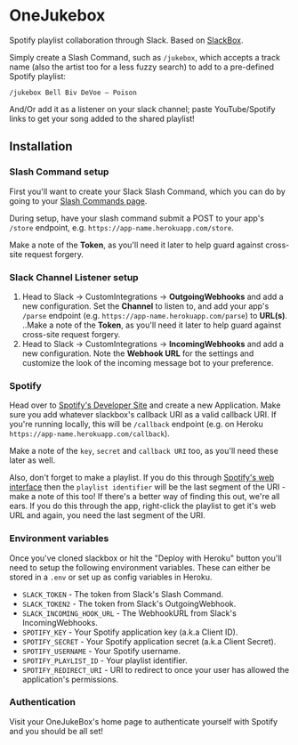 # OneJukebox
Spotify playlist collaboration through Slack. Based on [SlackBox](https://github.com/benchmarkstudios/slackbox).

Simply create a Slash Command, such as `/jukebox`, which accepts a track name (also the artist too for a less fuzzy search) to add to a pre-defined Spotify playlist:

    /jukebox Bell Biv DeVoe – Poison
    
And/Or add it as a listener on your slack channel; paste YouTube/Spotify links to get your song added to the shared playlist!

## Installation

### Slash Command setup
First you'll want to create your Slack Slash Command, which you can do by going to your [Slash Commands page](https://my.slack.com/services/new/slash-commands).

During setup, have your slash command submit a POST to your app's `/store` endpoint, e.g. `https://app-name.herokuapp.com/store`.

Make a note of the **Token**, as you'll need it later to help guard against cross-site request forgery.

### Slack Channel Listener setup
1. Head to Slack -> CustomIntegrations -> **OutgoingWebhooks** and add a new configuration. Set the **Channel** to listen to, and add your app's `/parse` endpoint (e.g. `https://app-name.herokuapp.com/parse`) to **URL(s)**.
..Make a note of the **Token**, as you'll need it later to help guard against cross-site request forgery.
2. Head to Slack -> CustomIntegrations -> **IncomingWebhooks** and add a new configuration. Note the **Webhook URL** for the settings and customize the look of the incoming message bot to your preference.

### Spotify

Head over to [Spotify's Developer Site](http://developer.spotify.com) and create a new Application. Make sure you add whatever slackbox's callback URI as a valid callback URI. If you're running locally, this will be `/callback` endpoint (e.g. on Heroku `https://app-name.herokuapp.com/callback`).

Make a note of the `key`, `secret` and `callback URI` too, as you'll need these later as well.

Also, don't forget to make a playlist. If you do this through [Spotify's web interface](http://play.spotify.com) then the `playlist identifier` will be the last segment of the URI - make a note of this too! If there's a better way of finding this out, we're all ears. If you do this through the app, right-click the playlist to get it's web URL and again, you need the last segment of the URI.

### Environment variables

Once you've cloned slackbox or hit the "Deploy with Heroku" button you'll need to setup the following environment variables. These can either be stored in a `.env` or set up as config variables in Heroku.

* `SLACK_TOKEN` - The token from Slack's Slash Command.
* `SLACK_TOKEN2` - The token from Slack's OutgoingWebhook.
* `SLACK_INCOMING_HOOK_URL` - The WebhookURL from Slack's IncomingWebhooks.
* `SPOTIFY_KEY` - Your Spotify application key (a.k.a Client ID).
* `SPOTIFY_SECRET` - Your Spotify application secret (a.k.a Client Secret).
* `SPOTIFY_USERNAME` - Your Spotify username.
* `SPOTIFY_PLAYLIST_ID` - Your playlist identifier.
* `SPOTIFY_REDIRECT_URI` - URI to redirect to once your user has allowed the application's permissions.

### Authentication

Visit your OneJukeBox's home page to authenticate yourself with Spotify and you should be all set!
